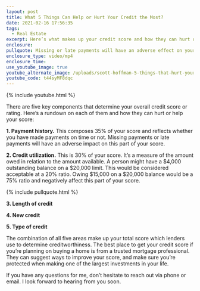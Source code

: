 ```yaml
---
layout: post
title: What 5 Things Can Help or Hurt Your Credit the Most?
date: 2021-02-16 17:56:35
tags:
  - Real Estate
excerpt: Here’s what makes up your credit score and how they can hurt or help you.
enclosure:
pullquote: Missing or late payments will have an adverse effect on your score.
enclosure_type: video/mp4
enclosure_time:
use_youtube_image: true
youtube_alternate_image: /uploads/scott-hoffman-5-things-that-hurt-your-credit-score-yt.jpg
youtube_code: t44syMF8dqc
---
```


{% include youtube.html %}

There are five key components that determine your overall credit score or rating. Here’s a rundown on each of them and how they can hurt or help your score:

**1\. Payment history.** This composes 35% of your score and reflects whether you have made payments on time or not. Missing payments or late payments will have an adverse impact on this part of your score.

**2\. Credit utilization.** This is 30% of your score. It’s a measure of the amount owed in relation to the amount available. A person might have a $4,000 outstanding balance on a $20,000 limit. This would be considered acceptable at a 20% ratio. Owing $15,000 on a $20,000 balance would be a 75% ratio and negatively affect this part of your score.

{% include pullquote.html %}

**3\. Length of credit**

**4\. New credit**

**5\. Type of credit**

The combination of all five areas make up your total score which lenders use to determine creditworthiness. The best place to get your credit score if you’re planning on buying a home is from a trusted mortgage professional. They can suggest ways to improve your score, and make sure you’re protected when making one of the largest investments in your life.

If you have any questions for me, don’t hesitate to reach out via phone or email. I look forward to hearing from you soon.
